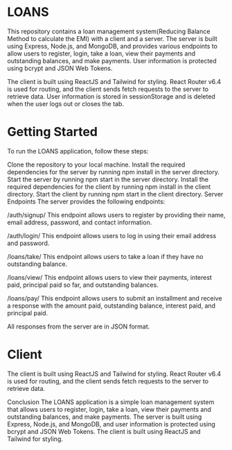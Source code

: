 # LOANS
This repository contains a loan management system(Reducing Balance Method to calculate the EMI) with a client and a server. The server is built using Express, Node.js, and MongoDB, and provides various endpoints to allow users to register, login, take a loan, view their payments and outstanding balances, and make payments. User information is protected using bcrypt and JSON Web Tokens.

The client is built using ReactJS and Tailwind for styling. React Router v6.4 is used for routing, and the client sends fetch requests to the server to retrieve data. User information is stored in sessionStorage and is deleted when the user logs out or closes the tab.

# Getting Started
To run the LOANS application, follow these steps:

Clone the repository to your local machine.
Install the required dependencies for the server by running npm install in the server directory.
Start the server by running npm start in the server directory.
Install the required dependencies for the client by running npm install in the client directory.
Start the client by running npm start in the client directory.
Server Endpoints
The server provides the following endpoints:

/auth/signup/
This endpoint allows users to register by providing their name, email address, password, and contact information.

/auth/login/
This endpoint allows users to log in using their email address and password.

/loans/take/
This endpoint allows users to take a loan if they have no outstanding balance.

/loans/view/
This endpoint allows users to view their payments, interest paid, principal paid so far, and outstanding balances.

/loans/pay/
This endpoint allows users to submit an installment and receive a response with the amount paid, outstanding balance, interest paid, and principal paid.

All responses from the server are in JSON format.

# Client
The client is built using ReactJS and Tailwind for styling. React Router v6.4 is used for routing, and the client sends fetch requests to the server to retrieve data.

Conclusion
The LOANS application is a simple loan management system that allows users to register, login, take a loan, view their payments and outstanding balances, and make payments. The server is built using Express, Node.js, and MongoDB, and user information is protected using bcrypt and JSON Web Tokens. The client is built using ReactJS and Tailwind for styling.